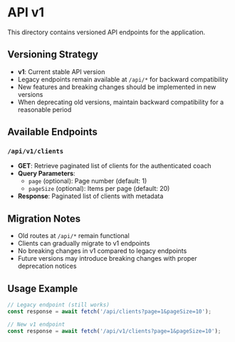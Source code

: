 # API v1

This directory contains versioned API endpoints for the application.

## Versioning Strategy

- **v1**: Current stable API version
- Legacy endpoints remain available at `/api/*` for backward compatibility
- New features and breaking changes should be implemented in new versions
- When deprecating old versions, maintain backward compatibility for a reasonable period

## Available Endpoints

### `/api/v1/clients`
- **GET**: Retrieve paginated list of clients for the authenticated coach
- **Query Parameters**:
  - `page` (optional): Page number (default: 1)
  - `pageSize` (optional): Items per page (default: 20)
- **Response**: Paginated list of clients with metadata

## Migration Notes

- Old routes at `/api/*` remain functional
- Clients can gradually migrate to v1 endpoints
- No breaking changes in v1 compared to legacy endpoints
- Future versions may introduce breaking changes with proper deprecation notices

## Usage Example

```typescript
// Legacy endpoint (still works)
const response = await fetch('/api/clients?page=1&pageSize=10');

// New v1 endpoint
const response = await fetch('/api/v1/clients?page=1&pageSize=10');
```
